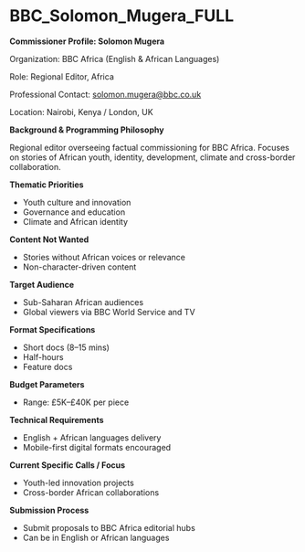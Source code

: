 # BBC_Solomon_Mugera_FULL

**Commissioner Profile: Solomon Mugera**

Organization: BBC Africa (English & African Languages)

Role: Regional Editor, Africa

Professional Contact: solomon.mugera@bbc.co.uk

Location: Nairobi, Kenya / London, UK

**Background & Programming Philosophy**

Regional editor overseeing factual commissioning for BBC Africa. Focuses on stories of African youth, identity, development, climate and cross-border collaboration.

**Thematic Priorities**

- Youth culture and innovation
- Governance and education
- Climate and African identity

**Content Not Wanted**

- Stories without African voices or relevance
- Non-character-driven content

**Target Audience**

- Sub-Saharan African audiences
- Global viewers via BBC World Service and TV

**Format Specifications**

- Short docs (8–15 mins)
- Half-hours
- Feature docs

**Budget Parameters**

- Range: £5K–£40K per piece

**Technical Requirements**

- English + African languages delivery
- Mobile-first digital formats encouraged

**Current Specific Calls / Focus**

- Youth-led innovation projects
- Cross-border African collaborations

**Submission Process**

- Submit proposals to BBC Africa editorial hubs
- Can be in English or African languages
